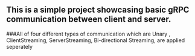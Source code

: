 ## This is a simple project showcasing basic gRPC communication between client and server. 
###All of four different types of communication which are Unary , ClientStreaming, ServerStreaming, Bi-directional Streaming, are applied seperately
